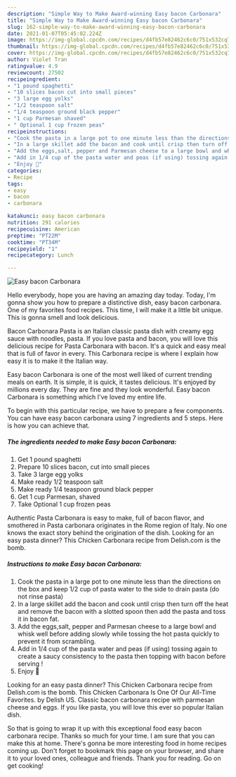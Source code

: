 ```yaml
---
description: "Simple Way to Make Award-winning Easy bacon Carbonara"
title: "Simple Way to Make Award-winning Easy bacon Carbonara"
slug: 162-simple-way-to-make-award-winning-easy-bacon-carbonara
date: 2021-01-07T05:45:02.224Z
image: https://img-global.cpcdn.com/recipes/d4fb57e82462c6c0/751x532cq70/easy-bacon-carbonara-recipe-main-photo.jpg
thumbnail: https://img-global.cpcdn.com/recipes/d4fb57e82462c6c0/751x532cq70/easy-bacon-carbonara-recipe-main-photo.jpg
cover: https://img-global.cpcdn.com/recipes/d4fb57e82462c6c0/751x532cq70/easy-bacon-carbonara-recipe-main-photo.jpg
author: Violet Tran
ratingvalue: 4.9
reviewcount: 27502
recipeingredient:
- "1 pound spaghetti"
- "10 slices bacon cut into small pieces"
- "3 large egg yolks"
- "1/2 teaspoon salt"
- "1/4 teaspoon ground black pepper"
- "1 cup Parmesan shaved"
- " Optional 1 cup frozen peas"
recipeinstructions:
- "Cook the pasta in a large pot to one minute less than the directions on the box and keep 1/2 cup of pasta water to the side to drain pasta (do not rinse pasta)"
- "In a large skillet add the bacon and cook until crisp then turn off the heat and remove the bacon with a slotted spoon then add the pasta and toss it in bacon fat."
- "Add the eggs,salt, pepper and Parmesan cheese to a large bowl and whisk well before adding slowly while tossing the hot pasta quickly to prevent it from scrambling."
- "Add in 1/4 cup of the pasta water and peas (if using) tossing again to create a saucy consistency to the pasta then topping with bacon before serving !"
- "Enjoy 🙂"
categories:
- Recipe
tags:
- easy
- bacon
- carbonara

katakunci: easy bacon carbonara 
nutrition: 291 calories
recipecuisine: American
preptime: "PT22M"
cooktime: "PT34M"
recipeyield: "1"
recipecategory: Lunch

---
```



![Easy bacon Carbonara](https://img-global.cpcdn.com/recipes/d4fb57e82462c6c0/751x532cq70/easy-bacon-carbonara-recipe-main-photo.jpg)

Hello everybody, hope you are having an amazing day today. Today, I'm gonna show you how to prepare a distinctive dish, easy bacon carbonara. One of my favorites food recipes. This time, I will make it a little bit unique. This is gonna smell and look delicious.

Bacon Carbonara Pasta is an Italian classic pasta dish with creamy egg sauce with noodles, pasta. If you love pasta and bacon, you will love this delicious recipe for Pasta Carbonara with bacon. It&#39;s a quick and easy meal that is full of favor in every. This Carbonara recipe is where I explain how easy it is to make it the Italian way.

Easy bacon Carbonara is one of the most well liked of current trending meals on earth. It is simple, it is quick, it tastes delicious. It's enjoyed by millions every day. They are fine and they look wonderful. Easy bacon Carbonara is something which I've loved my entire life.


To begin with this particular recipe, we have to prepare a few components. You can have easy bacon carbonara using 7 ingredients and 5 steps. Here is how you can achieve that.

<!--inarticleads1-->

##### The ingredients needed to make Easy bacon Carbonara:

1. Get 1 pound spaghetti
1. Prepare 10 slices bacon, cut into small pieces
1. Take 3 large egg yolks
1. Make ready 1/2 teaspoon salt
1. Make ready 1/4 teaspoon ground black pepper
1. Get 1 cup Parmesan, shaved
1. Take  Optional 1 cup frozen peas


Authentic Pasta Carbonara is easy to make, full of bacon flavor, and smothered in Pasta carbonara originates in the Rome region of Italy. No one knows the exact story behind the origination of the dish. Looking for an easy pasta dinner? This Chicken Carbonara recipe from Delish.com is the bomb. 

<!--inarticleads2-->

##### Instructions to make Easy bacon Carbonara:

1. Cook the pasta in a large pot to one minute less than the directions on the box and keep 1/2 cup of pasta water to the side to drain pasta (do not rinse pasta)
1. In a large skillet add the bacon and cook until crisp then turn off the heat and remove the bacon with a slotted spoon then add the pasta and toss it in bacon fat.
1. Add the eggs,salt, pepper and Parmesan cheese to a large bowl and whisk well before adding slowly while tossing the hot pasta quickly to prevent it from scrambling.
1. Add in 1/4 cup of the pasta water and peas (if using) tossing again to create a saucy consistency to the pasta then topping with bacon before serving !
1. Enjoy 🙂


Looking for an easy pasta dinner? This Chicken Carbonara recipe from Delish.com is the bomb. This Chicken Carbonara Is One Of Our All-Time Favorites. by Delish US. Classic bacon carbonara recipe with parmesan cheese and eggs. If you like pasta, you will love this ever so popular Italian dish. 

So that is going to wrap it up with this exceptional food easy bacon carbonara recipe. Thanks so much for your time. I am sure that you can make this at home. There's gonna be more interesting food in home recipes coming up. Don't forget to bookmark this page on your browser, and share it to your loved ones, colleague and friends. Thank you for reading. Go on get cooking!
